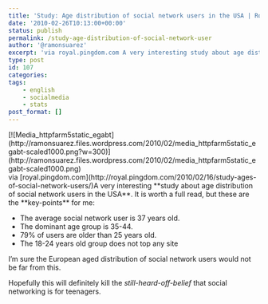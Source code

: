 ```yaml
---
title: 'Study: Age distribution of social network users in the USA | Royal Pingdom'
date: '2010-02-26T10:13:00+00:00'
status: publish
permalink: /study-age-distribution-of-social-network-user
author: '@ramonsuarez'
excerpt: 'via royal.pingdom.com A very interesting study about age distribution of social network users in the USA. It is worth a full read, but these are the key-points for me: The average social network user is 37 years old. The dominant age group is 35-4...'
type: post
id: 107
categories:
tags:
    - english
    - socialmedia
    - stats
post_format: []
---
```

<div class="p_embed p_image_embed">[![Media_httpfarm5static_egabt](http://ramonsuarez.files.wordpress.com/2010/02/media_httpfarm5static_egabt-scaled1000.png?w=300)](http://ramonsuarez.files.wordpress.com/2010/02/media_httpfarm5static_egabt-scaled1000.png)</div>via [royal.pingdom.com](http://royal.pingdom.com/2010/02/16/study-ages-of-social-network-users/)</div>A very interesting **study about age distribution of social network users in the USA**. It is worth a full read, but these are the **key-points** for me:

- The average social network user is 37 years old.
- The dominant age group is 35-44.
- 79% of users are older than 25 years old.
- The 18-24 years old group does not top any site

I’m sure the European aged distribution of social network users would not be far from this.

Hopefully this will definitely kill the *still-heard-off-belief* that social networking is for teenagers.

</div>
